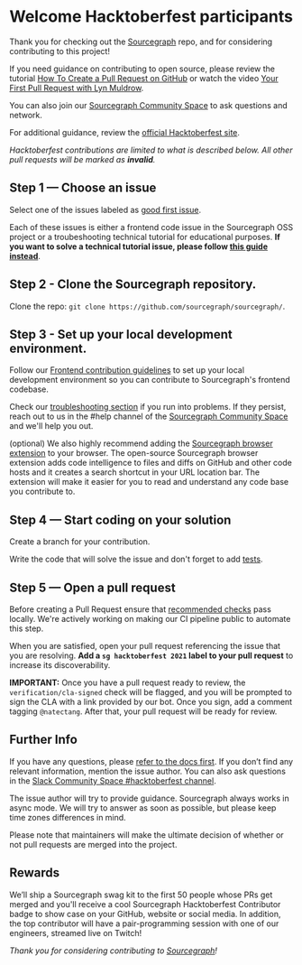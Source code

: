 # Welcome Hacktoberfest participants

Thank you for checking out the [Sourcegraph](https://sourcegraph.com) repo, and for considering contributing to this project!

If you need guidance on contributing to open source, please review the tutorial [How To Create a Pull Request on GitHub](https://www.digitalocean.com/community/tutorials/how-to-create-a-pull-request-on-github) or watch the video [Your First Pull Request with Lyn Muldrow](https://www.youtube.com/watch?v=jZtECuvNRiw).

You can also join our [Sourcegraph Community Space](https://srcgr.ph/join-community-space) to ask questions and network.

For additional guidance, review the [official Hacktoberfest site](https://hacktoberfest.digitalocean.com/).

_Hacktoberfest contributions are limited to what is described below. All other pull requests will be marked as **invalid**._

## Step 1 — Choose an issue

Select one of the issues labeled as [good first issue](https://github.com/orgs/sourcegraph/projects/210).

Each of these issues is either a frontend code issue in the Sourcegraph OSS project or a troubeshooting technical tutorial for educational purposes. **If you want to solve a technical tutorial issue, please follow [this guide instead](https://github.com/sourcegraph/learn/blob/main/docs/hacktoberfest-2021.md)**.

## Step 2 - Clone the Sourcegraph repository.

Clone the repo: `git clone https://github.com/sourcegraph/sourcegraph/`.

## Step 3 - Set up your local development environment.

Follow our [Frontend contribution guidelines](https://docs.sourcegraph.com/dev/contributing/frontend_contribution) to set up your local development environment so you can contribute to Sourcegraph's frontend codebase.

Check our [troubleshooting section](https://github.com/sourcegraph/sourcegraph/blob/main/doc/dev/index.md#troubleshooting) if you run into problems. If they persist, reach out to us in the #help channel of the [Sourcegraph Community Space](https://srcgr.ph/join-community-space) and we'll help you out.

(optional) We also highly recommend adding the [Sourcegraph browser extension](https://docs.sourcegraph.com/integration/browser_extension) to your browser. The open-source Sourcegraph browser extension adds code intelligence to files and diffs on GitHub and other code hosts and it creates a search shortcut in your URL location bar. The extension will make it easier for you to read and understand any code base you contribute to.

## Step 4 — Start coding on your solution

Create a branch for your contribution.

Write the code that will solve the issue and don't forget to add [tests](https://docs.sourcegraph.com/dev/how-to/testing).

## Step 5 — Open a pull request

Before creating a Pull Request ensure that [recommended checks](https://docs.sourcegraph.com/dev/contributing/frontend_contribution#ci-checks-to-run-locally) pass locally. We're actively working on making our CI pipeline public to automate this step.

When you are satisfied, open your pull request referencing the issue that you are resolving. **Add a `sg hacktoberfest 2021` label to your pull request** to increase its discoverability.

**IMPORTANT:** Once you have a pull request ready to review, the `verification/cla-signed` check will be flagged, and you will be prompted to sign the CLA with a link provided by our bot. Once you sign, add a comment tagging `@natectang`. After that, your pull request will be ready for review.

## Further Info

If you have any questions, please [refer to the docs first](https://docs.sourcegraph.com/). If you don’t find any relevant information, mention the issue author. You can also ask questions in the [Slack Community Space #hacktoberfest channel](https://srcgr.ph/join-community-space).

The issue author will try to provide guidance. Sourcegraph always works in async mode. We will try to answer as soon as possible, but please keep time zones differences in mind.

Please note that maintainers will make the ultimate decision of whether or not pull requests are merged into the project.

## Rewards

We’ll ship a Sourcegraph swag kit to the first 50 people whose PRs get merged and you'll receive a cool Sourcegraph Hacktoberfest Contributor badge to show case on your GitHub, website or social media. In addition, the top contributor will have a pair-programming session with one of our engineers, streamed live on Twitch!

_Thank you for considering contributing to [Sourcegraph](https://sourcegraph.com)!_
